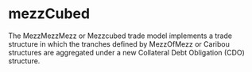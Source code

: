 # mezzCubed
The MezzMezzMezz or Mezzcubed trade model implements a trade structure in which the tranches defined by MezzOfMezz or Caribou structures are aggregated under a new Collateral Debt Obligation (CDO) structure. 
